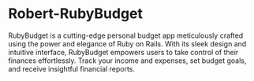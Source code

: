 # Robert-RubyBudget
RubyBudget is a cutting-edge personal budget app meticulously crafted using the power and elegance of Ruby on Rails. With its sleek design and intuitive interface, RubyBudget empowers users to take control of their finances effortlessly. Track your income and expenses, set budget goals, and receive insightful financial reports.
